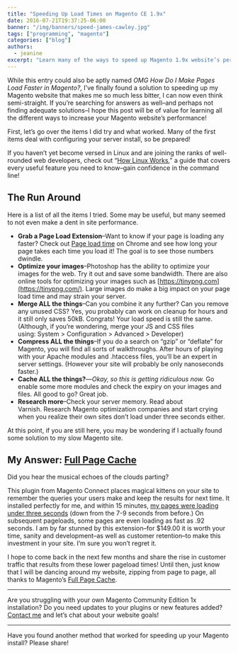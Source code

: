 ```yaml
---
title: "Speeding Up Load Times on Magento CE 1.9x"
date: 2016-07-21T19:37:25-06:00
banner: "/img/banners/speed-james-cawley.jpg"
tags: ["programming", "magento"]
categories: ["blog"]
authors:
  - jeanine
excerpt: "Learn many of the ways to speed up Magento 1.9x website’s performance!"
---
```

 

While this entry could also be aptly named _OMG How Do I Make Pages Load Faster in Magento?,_ I’ve finally found a solution to speeding up my Magento website that makes me so much less bitter, I can now even think semi-straight. If you’re searching for answers as well–and perhaps not finding adequate solutions–I hope this post will be of value for learning all the different ways to increase your Magento website’s performance!

First, let’s go over the items I did try and what worked. Many of the first items deal with configuring your server install, so be prepared!

If you haven’t yet become versed in Linux and are joining the ranks of well-rounded web developers, check out “[How Linux Works](https://www.amazon.com/dp/1593275676/ref=as_li_ss_tl?pf_rd_p=1944687562&pf_rd_s=lpo-top-stripe-1&pf_rd_t=201&pf_rd_i=0470467010&pf_rd_m=ATVPDKIKX0DER&pf_rd_r=TQF8G6DYXPW9JW1004DV&linkCode=ll1&tag=satinflamedes-20&linkId=a05e6d75dd2a0666c1a3f3a2017034c0),” a guide that covers every useful feature you need to know–gain confidence in the command line!

## The Run Around

Here is a list of all the items I tried. Some may be useful, but many seemed to not even make a dent in site performance.

*   **Grab a Page Load Extension**–Want to know if your page is loading any faster? Check out [Page load time](https://chrome.google.com/webstore/detail/page-load-time/fploionmjgeclbkemipmkogoaohcdbig?hl=en) on Chrome and see how long your page takes each time you load it! The goal is to see those numbers dwindle.
*   **Optimize your images**–Photoshop has the ability to optimize your images for the web. Try it out and save some bandwidth. There are also online tools for optimizing your images such as [https://tinypng.com](https://tinypng.com/). Large images do make a big impact on your page load time and may strain your server.
*   **Merge ALL the things**–Can you combine it any further? Can you remove any unused CSS? Yes, you probably can work on cleanup for hours and it still only saves 50kB. Congrats! Your load speed is still the same. (Although, if you’re wondering, merge your JS and CSS files using: System > Configuration > Advanced > Developer)
*   **Compress ALL the things**–If you do a search on “gzip” or “deflate” for Magento, you will find all sorts of walkthroughs. After hours of playing with your Apache modules and .htaccess files, you’ll be an expert in server settings. (However your site will probably be only nanoseconds faster.)
*   **Cache ALL the things?**—_Okay, so this is getting ridiculous now._ Go enable some more modules and check the expiry on your images and files. All good to go? Great job.
*   **Research more**–Check your server memory. Read about Varnish. Research Magento optimization companies and start crying when you realize their own sites don’t load under three seconds either.

At this point, if you are still here, you may be wondering if I actually found some solution to my slow Magento site.

## My Answer: [Full Page Cache](https://mirasvit.com/magento-extensions/full-page-cache.html)

Did you hear the musical echoes of the clouds parting?

This plugin from Magento Connect places magical kittens on your site to remember the queries your users make and keep the results for next time. It installed perfectly for me, and within 15 minutes, [my pages were loading under three seconds](http://optechusa.com/) (down from the 7-9 seconds from before.) On subsequent pageloads, some pages are even loading as fast as .92 seconds. I am by far stunned by this extension–for $149.00 it is worth your time, sanity and development–as well as customer retention–to make this investment in your site. I’m sure you won’t regret it.

I hope to come back in the next few months and share the rise in customer traffic that results from these lower pageload times! Until then, just know that I will be dancing around my website, zipping from page to page, all thanks to Magento’s [Full Page Cache](https://mirasvit.com/magento-extensions/full-page-cache.html).

* * *

Are you struggling with your own Magento Community Edition 1x installation? Do you need updates to your plugins or new features added? [Contact me](/contact/) and let’s chat about your website goals!

* * *

Have you found another method that worked for speeding up your Magento install? Please share!
 